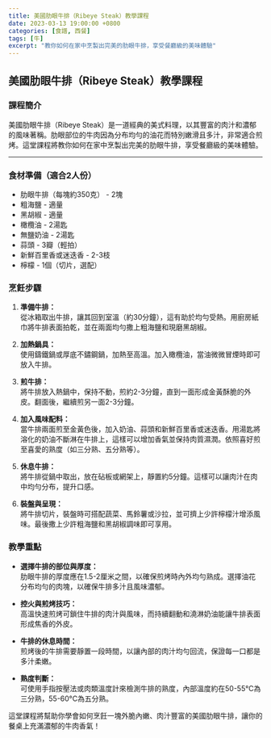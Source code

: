 ```yaml
---
title: 美國肋眼牛排（Ribeye Steak）教學課程
date: 2023-03-13 19:00:00 +0800
categories: [食譜, 西餐]
tags: [牛] 
excerpt: "教你如何在家中烹製出完美的肋眼牛排，享受餐廳級的美味體驗"
---
```


## 美國肋眼牛排（Ribeye Steak）教學課程

### 課程簡介
美國肋眼牛排（Ribeye Steak）是一道經典的美式料理，以其豐富的肉汁和濃郁的風味著稱。肋眼部位的牛肉因為分布均勻的油花而特別嫩滑且多汁，非常適合煎烤。這堂課程將教你如何在家中烹製出完美的肋眼牛排，享受餐廳級的美味體驗。

---

### 食材準備（適合2人份）  
- 肋眼牛排（每塊約350克） - 2塊  
- 粗海鹽 - 適量  
- 黑胡椒 - 適量  
- 橄欖油 - 2湯匙  
- 無鹽奶油 - 2湯匙  
- 蒜頭 - 3瓣（輕拍）  
- 新鮮百里香或迷迭香 - 2-3枝  
- 檸檬 - 1個（切片，選配）

### 烹飪步驟

1. **準備牛排：**  
   從冰箱取出牛排，讓其回到室溫（約30分鐘），這有助於均勻受熱。用廚房紙巾將牛排表面拍乾，並在兩面均勻撒上粗海鹽和現磨黑胡椒。

2. **加熱鍋具：**  
   使用鑄鐵鍋或厚底不鏽鋼鍋，加熱至高溫。加入橄欖油，當油微微冒煙時即可放入牛排。

3. **煎牛排：**  
   將牛排放入熱鍋中，保持不動，煎約2-3分鐘，直到一面形成金黃酥脆的外皮。翻面後，繼續煎另一面2-3分鐘。

4. **加入風味配料：**  
   當牛排兩面煎至金黃色後，加入奶油、蒜頭和新鮮百里香或迷迭香。用湯匙將溶化的奶油不斷淋在牛排上，這樣可以增加香氣並保持肉質濕潤。依照喜好煎至喜愛的熟度（如三分熟、五分熟等）。

5. **休息牛排：**  
   將牛排從鍋中取出，放在砧板或網架上，靜置約5分鐘。這樣可以讓肉汁在肉中均勻分布，提升口感。

6. **裝盤與呈現：**  
   將牛排切片，裝盤時可搭配蔬菜、馬鈴薯或沙拉，並可擠上少許檸檬汁增添風味。最後撒上少許粗海鹽和黑胡椒調味即可享用。

### 教學重點
- **選擇牛排的部位與厚度：**  
  肋眼牛排的厚度應在1.5-2厘米之間，以確保煎烤時內外均勻熟成。選擇油花分布均勻的肉塊，以確保牛排多汁且風味濃郁。

- **控火與煎烤技巧：**  
  高溫快速煎烤可鎖住牛排的肉汁與風味，而持續翻動和澆淋奶油能讓牛排表面形成焦香的外皮。

- **牛排的休息時間：**  
  煎烤後的牛排需要靜置一段時間，以讓內部的肉汁均勻回流，保證每一口都是多汁柔嫩。

- **熟度判斷：**  
  可使用手指按壓法或肉類溫度計來檢測牛排的熟度，內部溫度約在50-55°C為三分熟，55-60°C為五分熟。

這堂課程將幫助你學會如何烹飪一塊外脆內嫩、肉汁豐富的美國肋眼牛排，讓你的餐桌上充滿濃郁的牛肉香氣！
